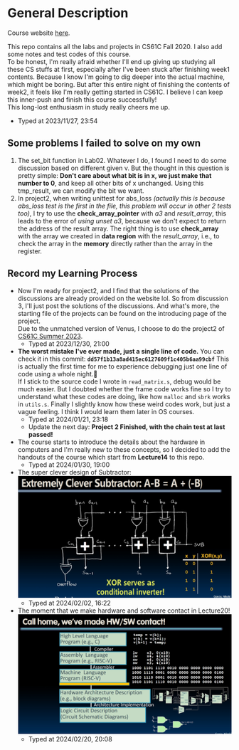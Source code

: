 # General Description

Course website [here](https://inst.eecs.berkeley.edu/~cs61c/fa20/).

This repo contains all the labs and projects in CS61C Fall 2020. I also add some notes and test codes of this course.  
To be honest, I'm really afraid whether I'll end up giving up studying all these CS stuffs at first, especially after I've been stuck after finishing week1 contents. Because I know I'm going to dig deeper into the actual machine, which might be boring. But after this entire night of finishing the contents of week2, it feels like I'm really getting started in CS61C. I believe I can keep this inner-push and finish this course successfully!  
This long-lost enthusiasm in study really cheers me up.

- Typed at 2023/11/27, 23:54

## Some problems I failed to solve on my own

1. The set_bit function in Lab02. Whatever I do, I found I need to do some discussion based on different given v. But the thought in this question is pretty simple: **Don't care about what bit is in x, we just make that number to 0**, and keep all other bits of x unchanged. Using this tmp_result, we can modify the bit we want.
2. In project2, when writing unittest for abs_loss *(actually this is because abs_loss test is the first in the file, this problem will occur in other 2 tests too)*, I try to use the **check_array_pointer** with *a3* and *result_array*, this leads to the error of *using unset a3*, because we don't expect to return the address of the result array. The right thing is to use **check_array** with the array we created in **data region** with the *result_array*, i.e., to check the array in the **memory** directly rather than the array in the register.

## Record my Learning Process

- Now I'm ready for project2, and I find that the solutions of the discussions are already provided on the website lol. So from discussion 3, I'll just post the solutions of the discussions. And what's more, the starting file of the projects can be found on the introducing page of the project.  
  Due to the unmatched version of Venus, I choose to do the project2 of [CS61C Summer 2023](https://github.com/61c-teach/su23-proj2-starter).
  - Typed at 2023/12/30, 21:00
- **The worst mistake I've ever made, just a single line of code.**
   You can check it in this commit: **`dd57f1b13a8ad415ec6127609f1c405b6aa99cbf`**
   This is actually the first time for me to experience debugging just one line of code using a whole night.🤡  
   If I stick to the source code I wrote in `read_matrix.s`, debug would be much easier. But I doubted whether the frame code works fine so I try to understand what these codes are doing, like how `malloc` and `sbrk` works in `utils.s`. Finally I slightly know how these weird codes work, but just a vague feeling. I think I would learn them later in OS courses.
  - Typed at 2024/01/21, 23:18
  - Update the next day: **Project 2 Finished, with the chain test at last passed!**
- The course starts to introduce the details about the hardware in computers and I'm really new to these concepts, so I decided to add the handouts of the course which start from **Lecture14** to this repo.
  - Typed at 2024/01/30, 19:00
- The super clever design of Subtractor:
  ![Genius](./Notes/Image/Week7/Week7-14.png)
  - Typed at 2024/02/02, 16:22
- The moment that we make hardware and software contact in Lecture20!
  ![Wow!](./Notes/Image/Week8/Week8-9.png)
  - Typed at 2024/02/20, 20:08

